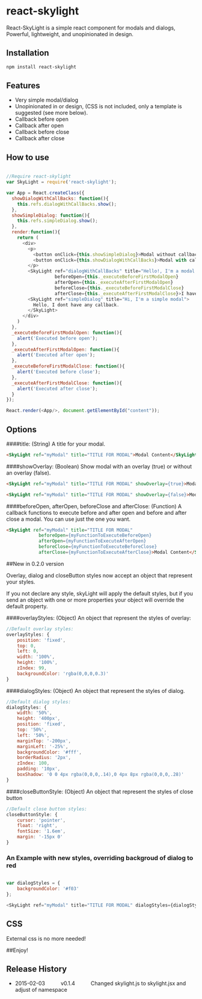 react-skylight
==============

React-SkyLight is a simple react component for modals and dialogs, Powerful, lightweight, and unopinionated in design.


Installation
------------

```sh
npm install react-skylight
```

Features
--------

- Very simple modal/dialog
- Unopinionated in or design, (CSS is not included, only a template is suggested (see more below).
- Callback before open
- Callback after open
- Callback before close
- Callback after close


How to use
--------------------

```js

//Require react-skylight
var SkyLight = require('react-skylight');

var App = React.createClass({
  showDialogWithCallBacks: function(){
    this.refs.dialogWithCallBacks.show();
  },
  showSimpleDialog: function(){
    this.refs.simpleDialog.show();
  },
  render:function(){
    return (
      <div>
        <p>
          <button onClick={this.showSimpleDialog}>Modal without callbacks</button>
          <button onClick={this.showDialogWithCallBacks}>Modal with callbacks</button>
        </p>
        <SkyLight ref="dialogWithCallBacks" title="Hello!, I'm a modal with callbacks!"
                  beforeOpen={this._executeBeforeFirstModalOpen}
                  afterOpen={this._executeAfterFirstModalOpen}
                  beforeClose={this._executeBeforeFirstModalClose}
                  afterClose={this._executeAfterFirstModalClose}>I have callbacks!</SkyLight>
        <SkyLight ref="simpleDialog" title="Hi, I'm a simple modal">
          Hello, I dont have any callback.
        </SkyLight>
      </div>
    )
  },
  _executeBeforeFirstModalOpen: function(){
    alert('Executed before open');
  },
  _executeAfterFirstModalOpen: function(){
    alert('Executed after open');
  },
  _executeBeforeFirstModalClose: function(){
    alert('Executed before close');
  },
  _executeAfterFirstModalClose: function(){
    alert('Executed after close');
  }
});

React.render(<App/>, document.getElementById("content"));

```



Options
-------------------

####title: (String)
A title for your modal.
``` html
<SkyLight ref="myModal" title="TITLE FOR MODAL">Modal Content</SkyLight>
```
####showOverlay: (Boolean)
Show modal with an overlay (true) or without an overlay (false).

``` html
<SkyLight ref="myModal" title="TITLE FOR MODAL" showOverlay={true}>Modal With Overlay</SkyLight>

<SkyLight ref="myModal" title="TITLE FOR MODAL" showOverlay={false}>Modal Without Overlay</SkyLight>
```

####beforeOpen, afterOpen, beforeClose and afterClose: (Function)
A callback functions to execute before and after open and before and after close a modal. You can use just the one you want.
``` html
<SkyLight ref="myModal" title="TITLE FOR MODAL"
            beforeOpen={myFunctionToExecuteBeforeOpen}
            afterOpen={myFunctionToExecuteAfterOpen}
            beforeClose={myFunctionToExecuteBeforeClose}
            afterClose={myFunctionToExecuteAfterClose}>Modal Content</SkyLight>
```

##New in 0.2.0 version

Overlay, dialog and closeButton styles now accept an object that represent your styles.

If you not declare any style, skyLight will apply the default styles, but if you send an object with one or more properties your object will override the default property.

####overlayStyles: (Object)
An object that represent the styles of overlay:
```js
//Default overlay styles:
overlayStyles: {
    position: 'fixed',
    top: 0,
    left: 0,
    width: '100%',
    height: '100%',
    zIndex: 99,
    backgroundColor: 'rgba(0,0,0,0.3)'
}
```

####dialogStyles: (Object)
An object that represent the styles of dialog.
```js
//Default dialog styles:
dialogStyles: {
    width: '50%',
    height: '400px',
    position: 'fixed',
    top: '50%',
    left: '50%',
    marginTop: '-200px',
    marginLeft: '-25%',
    backgroundColor: '#fff',
    borderRadius: '2px',
    zIndex: 100,
    padding: '10px',
    boxShadow: '0 0 4px rgba(0,0,0,.14),0 4px 8px rgba(0,0,0,.28)'
}
```

####closeButtonStyle: (Object)
An object that represent the styles of close button
```js
//Default close button styles:
closeButtonStyle: {
    cursor: 'pointer',
    float: 'right',
    fontSize: '1.6em',
    margin: '-15px 0'
}
```

### An Example with new styles, overriding backgroud of dialog to red


```js

var dialogStyles = {
    backgroundColor: '#f03'
};

<SkyLight ref="myModal" title="TITLE FOR MODAL" dialogStyles={dialogStyles}>Modal Content</SkyLight>
```


CSS
--------------------

External css is no more needed!

##Enjoy!



## Release History

 * 2015-02-03   v0.1.4   Changed skylight.js to skylight.jsx and adjust of namespace
